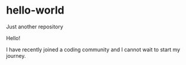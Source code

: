 # hello-world
Just another repository

Hello!

I have recently joined a coding community and I cannot wait to start my journey.
